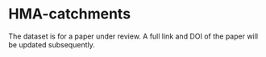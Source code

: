 # HMA-catchments
The dataset is for a paper under review. A full link and DOI of the paper will be updated subsequently.
